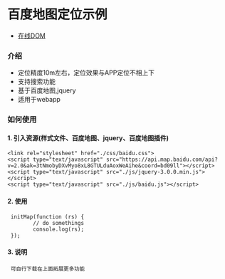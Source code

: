 # 百度地图定位示例
* [在线DOM](https://webcodefarmer.github.io/BaiduMap/)

### 介绍
* 定位精度10m左右，定位效果与APP定位不相上下
* 支持搜索功能
* 基于百度地图,jquery
* 适用于webapp

### 如何使用
#### 1. 引入资源(样式文件、百度地图、jquery、百度地图插件)
    <link rel="stylesheet" href="./css/baidu.css">
	<script type="text/javascript" src="https://api.map.baidu.com/api?v=2.0&ak=3tNmobyDXvMyo8xL8GTULduAoxWeAihe&coord=bd09ll"></script>
    <script type="text/javascript" src="./js/jquery-3.0.0.min.js"></script>
    <script type="text/javascript" src="./js/baidu.js"></script>
#### 2. 使用
	 initMap(function (rs) {
	        // do somethings
	        console.log(rs);
     });
#### 3. 说明
     可自行下载在上面拓展更多功能


